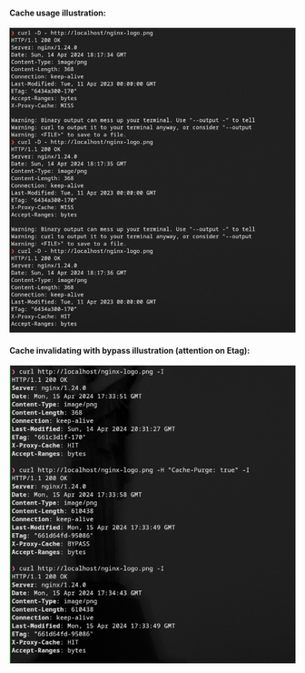 #### Cache usage illustration:

![text](cache.png)

#### Cache invalidating with bypass illustration (attention on Etag):

![text](bypass.png)
